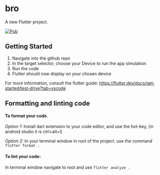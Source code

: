 # bro

A new Flutter project.


[![Pub](https://img.shields.io/pub/v/pedantic.svg)](https://pub.dev/packages/pedantic)


## Getting Started

1. Navigate into the github repo
2. In the target selector, choose your Device to run the app simulation
3. Run the code
4. Flutter should now display on your chosen device

For more information, consult the flutter guide: https://flutter.dev/docs/get-started/test-drive?tab=vscode

## Formatting and linting code

#### To format your code.

*Option 1:* Install dart extension to your code editor, and use the hot-key, (in android studio it is ctrl+alt+l)

*Option 2:* In your terminal window in root of the project. use the command ``` flutter format .```

#### To lint your code:
In terminal window navigate to root and use ``` flutter analyze . ```
